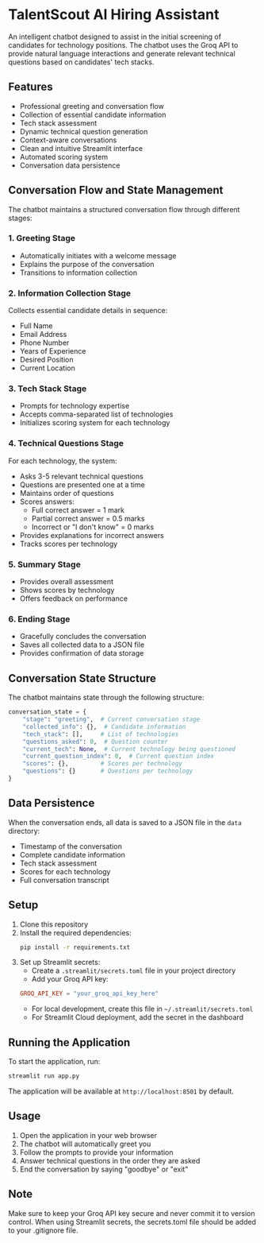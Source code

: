 # TalentScout AI Hiring Assistant

An intelligent chatbot designed to assist in the initial screening of candidates for technology positions. The chatbot uses the Groq API to provide natural language interactions and generate relevant technical questions based on candidates' tech stacks.

## Features

- Professional greeting and conversation flow
- Collection of essential candidate information
- Tech stack assessment
- Dynamic technical question generation
- Context-aware conversations
- Clean and intuitive Streamlit interface
- Automated scoring system
- Conversation data persistence

## Conversation Flow and State Management

The chatbot maintains a structured conversation flow through different stages:

### 1. Greeting Stage
- Automatically initiates with a welcome message
- Explains the purpose of the conversation
- Transitions to information collection

### 2. Information Collection Stage
Collects essential candidate details in sequence:
- Full Name
- Email Address
- Phone Number
- Years of Experience
- Desired Position
- Current Location

### 3. Tech Stack Stage
- Prompts for technology expertise
- Accepts comma-separated list of technologies
- Initializes scoring system for each technology

### 4. Technical Questions Stage
For each technology, the system:
- Asks 3-5 relevant technical questions
- Questions are presented one at a time
- Maintains order of questions
- Scores answers:
  - Full correct answer = 1 mark
  - Partial correct answer = 0.5 marks
  - Incorrect or "I don't know" = 0 marks
- Provides explanations for incorrect answers
- Tracks scores per technology

### 5. Summary Stage
- Provides overall assessment
- Shows scores by technology
- Offers feedback on performance

### 6. Ending Stage
- Gracefully concludes the conversation
- Saves all collected data to a JSON file
- Provides confirmation of data storage

## Conversation State Structure

The chatbot maintains state through the following structure:
```python
conversation_state = {
    "stage": "greeting",  # Current conversation stage
    "collected_info": {},  # Candidate information
    "tech_stack": [],     # List of technologies
    "questions_asked": 0,  # Question counter
    "current_tech": None,  # Current technology being questioned
    "current_question_index": 0,  # Current question index
    "scores": {},         # Scores per technology
    "questions": {}       # Questions per technology
}
```

## Data Persistence

When the conversation ends, all data is saved to a JSON file in the `data` directory:
- Timestamp of the conversation
- Complete candidate information
- Tech stack assessment
- Scores for each technology
- Full conversation transcript

## Setup

1. Clone this repository
2. Install the required dependencies:
   ```bash
   pip install -r requirements.txt
   ```
3. Set up Streamlit secrets:
   - Create a `.streamlit/secrets.toml` file in your project directory
   - Add your Groq API key:
   ```toml
   GROQ_API_KEY = "your_groq_api_key_here"
   ```
   - For local development, create this file in `~/.streamlit/secrets.toml`
   - For Streamlit Cloud deployment, add the secret in the dashboard

## Running the Application

To start the application, run:
```bash
streamlit run app.py
```

The application will be available at `http://localhost:8501` by default.

## Usage

1. Open the application in your web browser
2. The chatbot will automatically greet you
3. Follow the prompts to provide your information
4. Answer technical questions in the order they are asked
5. End the conversation by saying "goodbye" or "exit"

## Note

Make sure to keep your Groq API key secure and never commit it to version control. When using Streamlit secrets, the secrets.toml file should be added to your .gitignore file. 